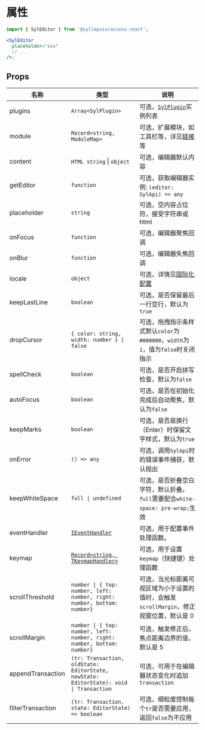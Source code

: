# 属性 <!-- {docsify-ignore-all} -->

```jsx
import { SylEditor } from '@syllepsis/access-react';

<SylEditor
  placeholder="xxx"
  // ...
/>;
```

## Props

| 名称              | 类型                                                                                                                | 说明                                                                                   |
| ----------------- | ------------------------------------------------------------------------------------------------------------------- | -------------------------------------------------------------------------------------- |
| plugins           | `Array<SylPlugin>`                                                                                                  | 可选，[`SylPlugin`](/zh-cn/plugins/README)实例列表                                     |
| module            | `Record<string, ModuleMap>`                                                                                         | 可选，扩展模块，如工具栏等，详见[链接](/zh-cn/modules/README.md) 等                    |
| content           | `HTML string` \| `object`                                                                                           | 可选，编辑器默认内容                                                                   |
| getEditor         | `function`                                                                                                          | 可选，获取编辑器实例: `(editor: SylApi) => any`                                        |
| placeholder       | `string`                                                                                                            | 可选，空内容占位符，接受字符串或 html                                                  |
| onFocus           | `function`                                                                                                          | 可选，编辑器聚焦回调                                                                   |
| onBlur            | `function`                                                                                                          | 可选，编辑器失焦回调                                                                   |
| locale            | `object`                                                                                                            | 可选，详情见[国际化配置](/zh-cn/others/i18n)                                           |
| keepLastLine      | `boolean`                                                                                                           | 可选，是否保留最后一行空行，默认为`true`                                               |
| dropCursor        | `{ color: string, width: number } \| false`                                                                         | 可选，拖拽指示条样式默认`color`为`#000000`，`width`为`1`，值为`false`时关闭指示        |
| spellCheck        | `boolean`                                                                                                           | 可选，是否开启拼写检查，默认为`false`                                                  |
| autoFocus         | `boolean`                                                                                                           | 可选，是否在初始化完成后自动聚焦，默认为`false`                                        |
| keepMarks         | `boolean`                                                                                                           | 可选，是否是换行（Enter）时保留文字样式，默认为`true`                                  |
| onError           | `() => any`                                                                                                         | 可选，调用`SylApi`时的错误事件捕获，默认抛出                                           |
| keepWhiteSpace    | `full \| undefined`                                                                                                 | 可选，是否折叠空白字符，默认折叠。`full`需要配合`white-space: pre-wrap;`生效           |
| eventHandler      | [`IEventHandler`](https://bytedance.github.io/syllepsis/#/zh-cn/chapters/syl-plugin?id=controller)                  | 可选，用于配置事件处理函数。                                                           |
| keymap            | [`Record<string, TKeymapHandler>`](https://bytedance.github.io/syllepsis/#/zh-cn/chapters/syl-plugin?id=controller) | 可选，用于设置`keymap`（快捷键）处理函数                                               |
| scrollThreshold   | `number \| { top: number, left: number, right: number, bottom: number}`                                             | 可选，当光标距离可视区域为小于设置的值时，会触发`scrollMargin`，修正视窗位置，默认是 0 |
| scrollMargin      | `number \| { top: number, left: number, right: number, bottom: number}`                                             | 可选，触发修正后，焦点距离边界的值，默认是 5                                           |
| appendTransaction | `(tr: Transaction, oldState: EditorState, newState: EditorState): void \| Transaction`                              | 可选，可用于在编辑器状态变化时追加`transaction`                                        |
| filterTransaction | `(tr: Transaction, state: EditorState) => boolean`                                                                  | 可选，细粒度控制每个`tr`是否需要应用，返回`false`为不应用                              |
